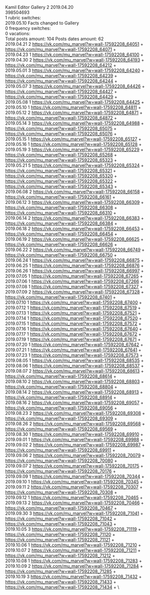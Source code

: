 Kamil	Editor Gallery 2 2019.04.20\
398504693\
1 rubric switches:\
2019.05.10 Facts changed to Gallery \
0 frequency switches:\
0 vacations:\
Total posts amount: 104	Posts dates amount: 62\
2019.04.21 2 https://vk.com/mu_marvel?w=wall-17592208_64051 + https://vk.com/mu_marvel?w=wall-17592208_64071 + \
2019.04.23 1 https://vk.com/mu_marvel?w=wall-17592208_64100 + \
2019.04.30 2 https://vk.com/mu_marvel?w=wall-17592208_64193 + https://vk.com/mu_marvel?w=wall-17592208_64212 + \
2019.05.01 3 https://vk.com/mu_marvel?w=wall-17592208_64240 + https://vk.com/mu_marvel?w=wall-17592208_64239 + https://vk.com/mu_marvel?w=wall-17592208_64244 + \
2019.05.07 3 https://vk.com/mu_marvel?w=wall-17592208_64426 + https://vk.com/mu_marvel?w=wall-17592208_64427 + https://vk.com/mu_marvel?w=wall-17592208_64429 + \
2019.05.08 1 https://vk.com/mu_marvel?w=wall-17592208_64425 + \
2019.05.10 1 https://vk.com/mu_marvel?w=wall-17592208_64811 + \
2019.05.12 2 https://vk.com/mu_marvel?w=wall-17592208_64871 + https://vk.com/mu_marvel?w=wall-17592208_64872 + \
2019.05.14 3 https://vk.com/mu_marvel?w=wall-17592208_64988 + https://vk.com/mu_marvel?w=wall-17592208_65075 + https://vk.com/mu_marvel?w=wall-17592208_65076 + \
2019.05.15 1 https://vk.com/mu_marvel?w=wall-17592208_65127 + \
2019.05.16 1 https://vk.com/mu_marvel?w=wall-17592208_65128 + \
2019.05.19 3 https://vk.com/mu_marvel?w=wall-17592208_65229 + https://vk.com/mu_marvel?w=wall-17592208_65268 + https://vk.com/mu_marvel?w=wall-17592208_65323 + \
2019.05.21 5 https://vk.com/mu_marvel?w=wall-17592208_65324 + https://vk.com/mu_marvel?w=wall-17592208_65321 + https://vk.com/mu_marvel?w=wall-17592208_65320 + https://vk.com/mu_marvel?w=wall-17592208_65322 + https://vk.com/mu_marvel?w=wall-17592208_65343 + \
2019.06.08 2 https://vk.com/mu_marvel?w=wall-17592208_66158 + https://vk.com/mu_marvel?w=wall-17592208_66161 + \
2019.06.12 3 https://vk.com/mu_marvel?w=wall-17592208_66309 + https://vk.com/mu_marvel?w=wall-17592208_66308 + https://vk.com/mu_marvel?w=wall-17592208_66310 + \
2019.06.14 2 https://vk.com/mu_marvel?w=wall-17592208_66383 + https://vk.com/mu_marvel?w=wall-17592208_66384 + \
2019.06.18 2 https://vk.com/mu_marvel?w=wall-17592208_66453 + https://vk.com/mu_marvel?w=wall-17592208_66454 + \
2019.06.19 2 https://vk.com/mu_marvel?w=wall-17592208_66625 + https://vk.com/mu_marvel?w=wall-17592208_66626 + \
2019.06.22 2 https://vk.com/mu_marvel?w=wall-17592208_66749 + https://vk.com/mu_marvel?w=wall-17592208_66750 + \
2019.06.24 1 https://vk.com/mu_marvel?w=wall-17592208_66875 + \
2019.06.25 1 https://vk.com/mu_marvel?w=wall-17592208_66876 + \
2019.06.26 1 https://vk.com/mu_marvel?w=wall-17592208_66997 + \
2019.07.05 1 https://vk.com/mu_marvel?w=wall-17592208_67265 + \
2019.07.06 1 https://vk.com/mu_marvel?w=wall-17592208_67266 + \
2019.07.08 1 https://vk.com/mu_marvel?w=wall-17592208_67327 + \
2019.07.09 2 https://vk.com/mu_marvel?w=wall-17592208_67328 + https://vk.com/mu_marvel?w=wall-17592208_67401 + \
2019.07.10 1 https://vk.com/mu_marvel?w=wall-17592208_67400 + \
2019.07.12 1 https://vk.com/mu_marvel?w=wall-17592208_67519 + \
2019.07.13 1 https://vk.com/mu_marvel?w=wall-17592208_67521 + \
2019.07.14 1 https://vk.com/mu_marvel?w=wall-17592208_67520 + \
2019.07.15 1 https://vk.com/mu_marvel?w=wall-17592208_67572 + \
2019.07.16 1 https://vk.com/mu_marvel?w=wall-17592208_67640 + \
2019.07.17 1 https://vk.com/mu_marvel?w=wall-17592208_67672 + \
2019.07.19 1 https://vk.com/mu_marvel?w=wall-17592208_67671 + \
2019.07.20 1 https://vk.com/mu_marvel?w=wall-17592208_67642 + \
2019.07.21 1 https://vk.com/mu_marvel?w=wall-17592208_67641 + \
2019.07.23 1 https://vk.com/mu_marvel?w=wall-17592208_67573 + \
2019.08.05 1 https://vk.com/mu_marvel?w=wall-17592208_68535 + \
2019.08.06 1 https://vk.com/mu_marvel?w=wall-17592208_68537 + \
2019.08.07 2 https://vk.com/mu_marvel?w=wall-17592208_68613 + https://vk.com/mu_marvel?w=wall-17592208_68614 + \
2019.08.10 2 https://vk.com/mu_marvel?w=wall-17592208_68803 + https://vk.com/mu_marvel?w=wall-17592208_68804 + \
2019.08.14 2 https://vk.com/mu_marvel?w=wall-17592208_68913 + https://vk.com/mu_marvel?w=wall-17592208_68914 + \
2019.08.16 2 https://vk.com/mu_marvel?w=wall-17592208_69057 + https://vk.com/mu_marvel?w=wall-17592208_69056 + \
2019.08.23 2 https://vk.com/mu_marvel?w=wall-17592208_69308 + https://vk.com/mu_marvel?w=wall-17592208_69309 + \
2019.08.26 2 https://vk.com/mu_marvel?w=wall-17592208_69568 + https://vk.com/mu_marvel?w=wall-17592208_69569 + \
2019.08.30 1 https://vk.com/mu_marvel?w=wall-17592208_69910 + \
2019.09.01 1 https://vk.com/mu_marvel?w=wall-17592208_69988 + \
2019.09.02 2 https://vk.com/mu_marvel?w=wall-17592208_69987 + https://vk.com/mu_marvel?w=wall-17592208_69911 + \
2019.09.06 2 https://vk.com/mu_marvel?w=wall-17592208_70079 + https://vk.com/mu_marvel?w=wall-17592208_70080 + \
2019.09.07 2 https://vk.com/mu_marvel?w=wall-17592208_70175 + https://vk.com/mu_marvel?w=wall-17592208_70176 + \
2019.09.09 1 https://vk.com/mu_marvel?w=wall-17592208_70344 + \
2019.09.10 1 https://vk.com/mu_marvel?w=wall-17592208_70345 + \
2019.09.11 2 https://vk.com/mu_marvel?w=wall-17592208_70307 + https://vk.com/mu_marvel?w=wall-17592208_70308 + \
2019.09.12 1 https://vk.com/mu_marvel?w=wall-17592208_70465 + \
2019.09.13 2 https://vk.com/mu_marvel?w=wall-17592208_70466 + https://vk.com/mu_marvel?w=wall-17592208_70467 + \
2019.09.30 3 https://vk.com/mu_marvel?w=wall-17592208_71041 + https://vk.com/mu_marvel?w=wall-17592208_71042 + https://vk.com/mu_marvel?w=wall-17592208_71043 + \
2019.10.05 3 https://vk.com/mu_marvel?w=wall-17592208_71119 + https://vk.com/mu_marvel?w=wall-17592208_71120 + https://vk.com/mu_marvel?w=wall-17592208_71121 + \
2019.10.06 1 https://vk.com/mu_marvel?w=wall-17592208_71210 + \
2019.10.07 2 https://vk.com/mu_marvel?w=wall-17592208_71211 + https://vk.com/mu_marvel?w=wall-17592208_71212 + \
2019.10.08 1 https://vk.com/mu_marvel?w=wall-17592208_71283 + \
2019.10.09 2 https://vk.com/mu_marvel?w=wall-17592208_71284 + https://vk.com/mu_marvel?w=wall-17592208_71285 + \
2019.10.19 3 https://vk.com/mu_marvel?w=wall-17592208_71432 + https://vk.com/mu_marvel?w=wall-17592208_71433 + https://vk.com/mu_marvel?w=wall-17592208_71434 + \
